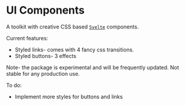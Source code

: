 # UI Components

A toolkit with creative CSS based [`Svelte`](https://svelte.dev/) components.

Current features:

- Styled links- comes with 4 fancy css transitions.
- Styled buttons- 3 effects

Note- the package is experimental and will be frequently updated. Not stable for any production use.

To do:

- Implement more styles for buttons and links
